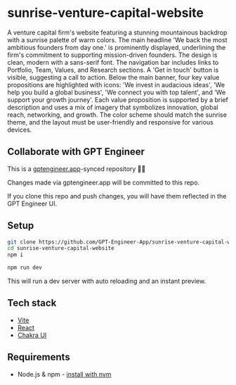 # sunrise-venture-capital-website

A venture capital firm's website featuring a stunning mountainous backdrop with a sunrise palette of warm colors. The main headline 'We back the most ambitious founders from day one.' is prominently displayed, underlining the firm's commitment to supporting mission-driven founders. The design is clean, modern with a sans-serif font. The navigation bar includes links to Portfolio, Team, Values, and Research sections. A 'Get in touch' button is visible, suggesting a call to action. Below the main banner, four key value propositions are highlighted with icons: 'We invest in audacious ideas', 'We help you build a global business', 'We connect you with top talent', and 'We support your growth journey'. Each value proposition is supported by a brief description and uses a mix of imagery that symbolizes innovation, global reach, networking, and growth. The color scheme should match the sunrise theme, and the layout must be user-friendly and responsive for various devices.

## Collaborate with GPT Engineer

This is a [gptengineer.app](https://gptengineer.app)-synced repository 🌟🤖

Changes made via gptengineer.app will be committed to this repo.

If you clone this repo and push changes, you will have them reflected in the GPT Engineer UI.

## Setup

```sh
git clone https://github.com/GPT-Engineer-App/sunrise-venture-capital-website.git
cd sunrise-venture-capital-website
npm i
```

```sh
npm run dev
```

This will run a dev server with auto reloading and an instant preview.

## Tech stack

- [Vite](https://vitejs.dev/)
- [React](https://react.dev/)
- [Chakra UI](https://chakra-ui.com/)

## Requirements

- Node.js & npm - [install with nvm](https://github.com/nvm-sh/nvm#installing-and-updating)
